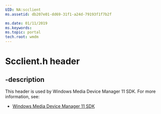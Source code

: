 ```yaml
---
UID: NA:scclient
ms.assetid: db207e01-dd69-31f1-a24d-79193f1f7b2f

ms.date: 01/11/2019
ms.keywords: 
ms.topic: portal
tech.root: wmdm
---
```


# Scclient.h header


## -description


This header is used by Windows Media Device Manager 11 SDK. For more information, see:

- [Windows Media Device Manager 11 SDK](../_wmdm/index.md)

